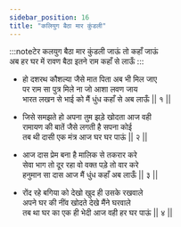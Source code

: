 ```yaml
---
sidebar_position: 16
title: "कलियुग बैठा मार कुंडली"
---
```


:::noteटेर
कलयुग बैठा मार कुंडली जाऊं तो कहाँ जाऊं <br/>
अब हर घर में रावण बैठा इतने राम कहाँ से लाऊँ
:::

- हो दशरथ कौशल्या जैसे मात पिता अब भी मिल जाए <br/>
  पर राम सा पुत्र मिले ना जो आशा लवण जाय <br/>
  भारत लखन से भाई को मैं धुंध कहाँ से अब लाऊँ || १ ||

- जिसे समझते हो अपना तुम झड़े खोदता आज वही <br/>
  रामायण की बातें जैसे लगती है सपना कोई <br/>
  तब थी दासी एक मंत्र आज घर घर पाऊं || २ ||

- आज दास प्रेम बना है मालिक से तकरार करे <br/>
  सेवा भाग तो दूर रहा वो वक्त पड़े तो वार करे <br/>
  हनुमान सा दास आज मैं धुंध कहाँ अब लाऊँ || ३ ||

- रोंद रहे बगिया को देखो खुद ही उसके रखवाले <br/>
  अपने घर की नींव खोदते देखे मैंने घरवाले <br/>
  तब था घर का एक ही भेदी आज वही हर घर पाऊं || ४ ||
